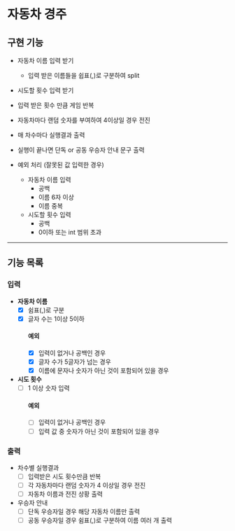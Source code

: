 # 자동차 경주
## 구현 기능
- 자동차 이름 입력 받기
  - 입력 받은 이름들을 쉽표(,)로 구분하여 split
- 시도할 횟수 입력 받기
- 입력 받은 횟수 만큼 게임 반복
- 자동차마다 랜덤 숫자를 부여하여 4이상일 경우 전진
- 매 차수마다 실행결과 출력
- 실행이 끝나면 단독 or 공동 우승자 안내 문구 출력


- 예외 처리 (잘못된 값 입력한 경우)
  - 자동차 이름 입력
    - 공백
    - 이름 6자 이상
    - 이름 중복
  - 시도할 횟수 입력
    - 공백
    - 0이하 또는 int 범위 초과
---
## 기능 목록
### 입력
- **자동차 이름**
  - [x] 쉼표(,)로 구분
  - [x] 글자 수는 1이상 5이하
    #### 예외
      - [x] 입력이 없거나 공백인 경우
      - [x] 글자 수가 5글자가 넘는 경우
      - [x] 이름에 문자나 숫자가 아닌 것이 포함되어 있을 경우

- **시도 횟수**
  - [ ] 1 이상 숫자 입력
    #### 예외
      - [ ] 입력이 없거나 공백인 경우
      - [ ] 입력 값 중 숫자가 아닌 것이 포함되어 있을 경우
### 출력
- 차수별 실행결과
  - [ ] 입력받은 시도 횟수만큼 반복
  - [ ] 각 자동차마다 랜덤 숫자가 4 이상일 경우 전진
  - [ ] 자동차 이름과 전진 상황 출력
- 우승자 안내
  - [ ] 단독 우승자일 경우 해당 자동차 이름만 출력
  - [ ] 공동 우승자일 경우 쉼표(,)로 구분하여 이름 여러 개 출력
